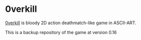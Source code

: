 # 0verkill

[0verkill](https://artax.karlin.mff.cuni.cz/~brain/0verkill/release/) is bloody 2D action deathmatch-like game in ASCII-ART. 

This is a backup repository of the game at version 0.16
